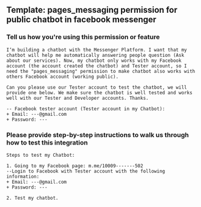 ## Template: pages_messaging permission for public chatbot in facebook messenger

### Tell us how you're using this permission or feature
```
I‘m building a chatbot with the Messenger Platform. I want that my chatbot will help me automatically answering people question (Ask about our services). Now, my chatbot only works with my Facebook account (the account created the chatbot) and Tester account, so I need the "pages_messaging" permission to make chatbot also works with others Facebook account (working public).

Can you please use our Tester account to test the chatbot, we will provide one below. We make sure the chatbot is well tested and works well with our Tester and Developer accounts. Thanks.

-- Facebook tester account (Tester account in my Chatbot):
+ Email: ---@gmail.com
+ Password: ---
```

### Please provide step-by-step instructions to walk us through how to test this integration
```
Steps to test my Chatbot:

1. Going to my Facebook page: m.me/10009-------502
--Login to Facebook with Tester account with the following information:
+ Email: ---@gmail.com
+ Password: ---

2. Test my chatbot.
```